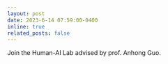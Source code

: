 ```yaml
---
layout: post
date: 2023-6-14 07:59:00-0400
inline: true
related_posts: false
---
```


Join the Human-AI Lab advised by prof. Anhong Guo.
